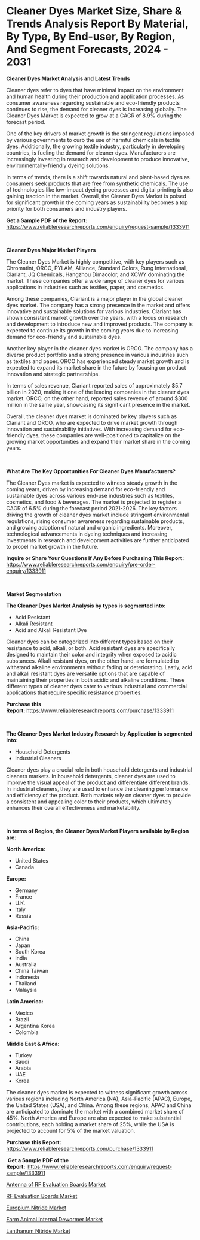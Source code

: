 <p><h1>Cleaner Dyes Market Size, Share & Trends Analysis Report By Material, By Type, By End-user, By Region, And Segment Forecasts, 2024 - 2031</h1></p><p><strong>Cleaner Dyes Market Analysis and Latest Trends</strong></p>
<p><p>Cleaner dyes refer to dyes that have minimal impact on the environment and human health during their production and application processes. As consumer awareness regarding sustainable and eco-friendly products continues to rise, the demand for cleaner dyes is increasing globally. The Cleaner Dyes Market is expected to grow at a CAGR of 8.9% during the forecast period.</p><p>One of the key drivers of market growth is the stringent regulations imposed by various governments to curb the use of harmful chemicals in textile dyes. Additionally, the growing textile industry, particularly in developing countries, is fueling the demand for cleaner dyes. Manufacturers are increasingly investing in research and development to produce innovative, environmentally-friendly dyeing solutions.</p><p>In terms of trends, there is a shift towards natural and plant-based dyes as consumers seek products that are free from synthetic chemicals. The use of technologies like low-impact dyeing processes and digital printing is also gaining traction in the market. Overall, the Cleaner Dyes Market is poised for significant growth in the coming years as sustainability becomes a top priority for both consumers and industry players.</p></p>
<p><strong>Get a Sample PDF of the Report:&nbsp;</strong> <a href="https://www.reliableresearchreports.com/enquiry/request-sample/1333911">https://www.reliableresearchreports.com/enquiry/request-sample/1333911</a></p>
<p>&nbsp;</p>
<p><strong>Cleaner Dyes Major Market Players</strong></p>
<p><p>The Cleaner Dyes Market is highly competitive, with key players such as Chromatint, ORCO, PYLAM, Alliance, Standard Colors, Rung International, Clariant, JQ Chemicals, Hangzhou Dimacolor, and XCWY dominating the market. These companies offer a wide range of cleaner dyes for various applications in industries such as textiles, paper, and cosmetics.</p><p>Among these companies, Clariant is a major player in the global cleaner dyes market. The company has a strong presence in the market and offers innovative and sustainable solutions for various industries. Clariant has shown consistent market growth over the years, with a focus on research and development to introduce new and improved products. The company is expected to continue its growth in the coming years due to increasing demand for eco-friendly and sustainable dyes.</p><p>Another key player in the cleaner dyes market is ORCO. The company has a diverse product portfolio and a strong presence in various industries such as textiles and paper. ORCO has experienced steady market growth and is expected to expand its market share in the future by focusing on product innovation and strategic partnerships.</p><p>In terms of sales revenue, Clariant reported sales of approximately $5.7 billion in 2020, making it one of the leading companies in the cleaner dyes market. ORCO, on the other hand, reported sales revenue of around $300 million in the same year, showcasing its significant presence in the market.</p><p>Overall, the cleaner dyes market is dominated by key players such as Clariant and ORCO, who are expected to drive market growth through innovation and sustainability initiatives. With increasing demand for eco-friendly dyes, these companies are well-positioned to capitalize on the growing market opportunities and expand their market share in the coming years.</p></p>
<p>&nbsp;</p>
<p><strong>What Are The Key Opportunities For Cleaner Dyes Manufacturers?</strong></p>
<p><p>The Cleaner Dyes market is expected to witness steady growth in the coming years, driven by increasing demand for eco-friendly and sustainable dyes across various end-use industries such as textiles, cosmetics, and food & beverages. The market is projected to register a CAGR of 6.5% during the forecast period 2021-2026. The key factors driving the growth of cleaner dyes market include stringent environmental regulations, rising consumer awareness regarding sustainable products, and growing adoption of natural and organic ingredients. Moreover, technological advancements in dyeing techniques and increasing investments in research and development activities are further anticipated to propel market growth in the future.</p></p>
<p><strong>Inquire or Share Your Questions If Any Before Purchasing This Report:</strong> <a href="https://www.reliableresearchreports.com/enquiry/pre-order-enquiry/1333911">https://www.reliableresearchreports.com/enquiry/pre-order-enquiry/1333911</a></p>
<p>&nbsp;</p>
<p><strong>Market Segmentation</strong></p>
<p><strong>The Cleaner Dyes Market Analysis by types is segmented into:</strong></p>
<p><ul><li>Acid Resistant</li><li>Alkali Resistant</li><li>Acid and Alkali Resistant Dye</li></ul></p>
<p><p>Cleaner dyes can be categorized into different types based on their resistance to acid, alkali, or both. Acid resistant dyes are specifically designed to maintain their color and integrity when exposed to acidic substances. Alkali resistant dyes, on the other hand, are formulated to withstand alkaline environments without fading or deteriorating. Lastly, acid and alkali resistant dyes are versatile options that are capable of maintaining their properties in both acidic and alkaline conditions. These different types of cleaner dyes cater to various industrial and commercial applications that require specific resistance properties.</p></p>
<p><strong>Purchase this Report:&nbsp;</strong><a href="https://www.reliableresearchreports.com/purchase/1333911">https://www.reliableresearchreports.com/purchase/1333911</a></p>
<p>&nbsp;</p>
<p><strong>The Cleaner Dyes Market Industry Research by Application is segmented into:</strong></p>
<p><ul><li>Household Detergents</li><li>Industrial Cleaners</li></ul></p>
<p><p>Cleaner dyes play a crucial role in both household detergents and industrial cleaners markets. In household detergents, cleaner dyes are used to improve the visual appeal of the product and differentiate different brands. In industrial cleaners, they are used to enhance the cleaning performance and efficiency of the product. Both markets rely on cleaner dyes to provide a consistent and appealing color to their products, which ultimately enhances their overall effectiveness and marketability.</p></p>
<p>&nbsp;</p>
<p><strong>In terms of Region, the Cleaner Dyes Market Players available by Region are:</strong></p>
<p>
    <p> <strong> North America: </strong>
        <ul>
            <li>United States</li>
            <li>Canada</li>
        </ul>
        </p> 
    <p> <strong> Europe: </strong>
        <ul>
            <li>Germany</li>
            <li>France</li>
            <li>U.K.</li>
            <li>Italy</li>
            <li>Russia</li>
        </ul>
        </p> 
    <p> <strong> Asia-Pacific: </strong>
        <ul>
            <li>China</li>
            <li>Japan</li>
            <li>South Korea</li>
            <li>India</li>
            <li>Australia</li>
            <li>China Taiwan</li>
            <li>Indonesia</li>
            <li>Thailand</li>
            <li>Malaysia</li>
        </ul>
        </p> 
    <p> <strong> Latin America: </strong>
        <ul>
            <li>Mexico</li>
            <li>Brazil</li>
            <li>Argentina Korea</li>
            <li>Colombia</li>
        </ul>
        </p> 
    <p> <strong> Middle East & Africa: </strong>
        <ul>
            <li>Turkey</li>
            <li>Saudi</li>
            <li>Arabia</li>
            <li>UAE</li>
            <li>Korea</li>
        </ul>
    </p>
    </p>
<p><p>The cleaner dyes market is expected to witness significant growth across various regions including North America (NA), Asia-Pacific (APAC), Europe, the United States (USA), and China. Among these regions, APAC and China are anticipated to dominate the market with a combined market share of 45%. North America and Europe are also expected to make substantial contributions, each holding a market share of 25%, while the USA is projected to account for 5% of the market valuation.</p></p>
<p><strong>Purchase this Report: </strong><a href="https://www.reliableresearchreports.com/purchase/1333911">https://www.reliableresearchreports.com/purchase/1333911</a></p>
<p>&nbsp;<strong>Get a Sample PDF of the Report:&nbsp;&nbsp;</strong><a href="https://www.reliableresearchreports.com/enquiry/request-sample/1333911">https://www.reliableresearchreports.com/enquiry/request-sample/1333911</a></p>
<p><strong></strong></p>
<p><p><a href="https://issuu.com/reportprime-2/docs/antenna-of-rf-evaluation-boards-market-size-2030.p">Antenna of RF Evaluation Boards Market</a></p><p><a href="https://issuu.com/reportprime-2/docs/rf-evaluation-boards-market-size-2030.pptx">RF Evaluation Boards Market</a></p><p><a href="https://medium.com/@judyolson40/europium-nitride-market-insights-into-market-cagr-market-trends-and-growth-strategies-6c4df0454855">Europium Nitride Market</a></p><p><a href="https://github.com/juancolorado15/Market-Research-Report-List-1/blob/main/farm-animal-internal-dewormer-market.md">Farm Animal Internal Dewormer Market</a></p><p><a href="https://medium.com/@judyolson40/lanthanum-nitride-market-analysis-its-cagr-market-segmentation-and-global-industry-overview-839e8f091387">Lanthanum Nitride Market</a></p></p>